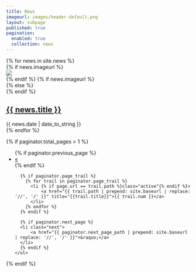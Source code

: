 ```yaml
---
title: News
imageurl: images/header-default.png
layout: subpage
published: true
pagination: 
  enabled: true
  collection: news
---
```

<div class="listing2">
  {% for news in site.news %}
    <article class="listing2__item">
      <div class="row">
        {% if news.imageurl %}
          <div class="listing2__image col-sm-4">
            <a href="{{ news.url }}">
              <img src="{{ news.imageurl | prepend: site.baseurl }}" class="img-responsive" />
            </a>
          </div>
        {% endif %}
        {% if news.imageurl %}
          <div class="listing2__text col-sm-8">
        {% else %}
          <div class="listing2__text col-sm-12">
        {% endif %}
            <h2 class="listing2__item-title">
              <a href="{{ news.url }}">{{ news.title }}</a>
            </h2>
            <div class="listing2__item-meta">
              {{ news.date | date_to_string }}
            </div>
          </div>
      </div>
    </article>
  {% endfor %}
</div>

{% if paginator.total_pages > 1 %}
<div class="pagination__wrapper text-center">
    <ul class="pagination">
      {% if paginator.previous_page %}
      <li class="previous">
          <a href="{{ paginator.previous_page_path | prepend: site.baseurl | replace: '//', '/' }}">&laquo;</a>
      </li>
      {% endif %}
    
      {% if paginator.page_trail %}
        {% for trail in paginator.page_trail %}
          <li {% if page.url == trail.path %}class="active"{% endif %}>
              <a href="{{ trail.path | prepend: site.baseurl | replace: '//', '/' }}" title="{{trail.title}}">{{ trail.num }}</a>
          </li>
        {% endfor %}
      {% endif %}
    
      {% if paginator.next_page %}
      <li class="next">
          <a href="{{ paginator.next_page_path | prepend: site.baseurl | replace: '//', '/' }}">&raquo;</a>
      </li>
      {% endif %}
    </ul>
</div>
{% endif %}